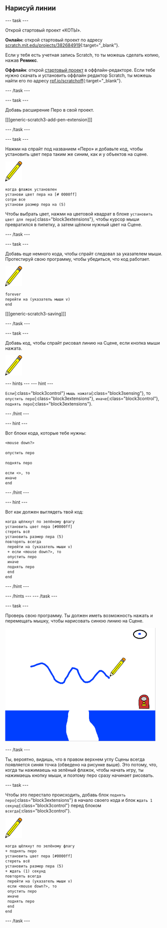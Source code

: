 ## Нарисуй линии

--- task ---

Открой стартовый проект «КОТЫ».

**Онлайн:** открой стартовый проект по адресу [scratch.mit.edu/projects/382684919](https://scratch.mit.edu/projects/382684919){:target="_blank"}.

Если у тебя есть учетная запись Scratch, то ты можешь сделать копию, нажав **Ремикс**.

**Оффлайн**: открой [стартовый проект](http://rpf.io/p/ru-RU/cats-go) в оффлайн-редакторе. Если тебе нужно скачать и установить оффлайн редактор Scratch, ты можешь найти его по адресу [rpf.io/scratchoff](http://rpf.io/scratchoff){:target="_blank"}.

--- /task ---

--- task ---

Добавь расширение Перо в свой проект.

[[[generic-scratch3-add-pen-extension]]]

--- /task ---

--- task ---

Нажми на спрайт под названием «Перо» и добавьте код, чтобы установить цвет пера таким же синим, как и у объектов на сцене.

![Спрайт пера](images/pen-sprite.png)

```blocks3
когда флажок установлен
установи цвет пера на [# 0000ff]
сотри все
установи размер пера на (5)
```

Чтобы выбрать цвет, нажми на цветовой квадрат в блоке `установить цвет для пера`{:class="block3extensions"}, чтобы курсор мыши превратился в пипетку, а затем щёлкни нужный цвет на Сцене.

--- /task ---

--- task ---

Добавь еще немного кода, чтобы спрайт следовал за указателем мыши. Протестируй свою программу, чтобы убедиться, что код работает.

![Спрайт пера](images/pen-sprite.png)

```blocks3
forever
перейти на (указатель мыши v)
end
```

[[[generic-scratch3-saving]]]

--- /task ---

--- task ---

Добавь код, чтобы cпрайт рисовал линию на Сцене, если кнопка мыши нажата.

![Спрайт пера](images/pen-sprite.png)

--- hints ---
 --- hint ---

`Если`{:class="block3control"} `мышь нажата`{:class="block3sensing"}, то `опустить перо`{:class="block3extensions"}, `иначе`{:class="block3control"}, `поднять перо`{:class="block3extensions"}.

--- /hint ---

--- hint ---

Вот блоки кода, которые тебе нужны:

```blocks3
<mouse down?>

опустить перо

поднять перо

если <>, то 
иначе
end
```

--- /hint ---

--- hint ---

Вот как должен выглядеть твой код:

```blocks3
когда щёлкнут по зелёному флагу
установить цвет пера [#0000ff]
стереть всё
установить размер пера (5)
повторять всегда 
 перейти на (указатель мыши v)
 + если <mouse down?>, то 
 опустить перо
 иначе 
 поднять перо
 end
end
```

--- /hint ---

--- /hints --- --- /task ---

--- task ---

Проверь свою программу. Ты должен иметь возможность нажать и перемещать мышку, чтобы нарисовать синюю линию на Сцене.

![Рисовать линию](images/draw-a-line.png)

--- /task ---

Ты, вероятно, видишь, что в правом верхнем углу Сцены всегда появляется синяя точка (обведено на рисунке выше). Это потому, что, когда ты нажимаешь на зелёный флажок, чтобы начать игру, ты нажимаешь кнопку мыши, и поэтому перо сразу начинает рисовать.

--- task ---

Чтобы это перестало происходить, добавь блок `поднять перо`{:class="block3extensions"} в начало своего кода и блок `ждать 1 секунд`{:class="block3control"} перед блоком `всегда`{:class="block3control"}.

![Спрайт пера](images/pen-sprite.png)

```blocks3
когда щёлкнут по зелёному флагу
+ поднять перо
установить цвет пера [#0000ff]
стереть всё
установить размер пера (5)
+ ждать (1) секунд
повторять всегда 
 перейти на (указатель мыши v)
 если <mouse down?>, то 
 опустить перо
 иначе 
 поднять перо
 end
end
```

--- /task ---